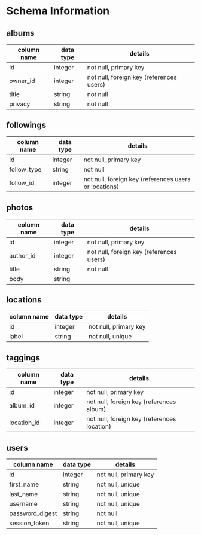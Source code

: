 # Schema Information

## albums
column name | data type | details
------------|-----------|-----------------------
id          | integer   | not null, primary key
owner_id    | integer   | not null, foreign key (references users)
title       | string    | not null
privacy     | string    | not null

## followings
column name | data type | details
------------|-----------|-----------------------
id          | integer   | not null, primary key
follow_type | string    | not null
follow_id   | integer   | not null, foreign key (references users or locations)

## photos
column name | data type | details
------------|-----------|-----------------------
id          | integer   | not null, primary key
author_id   | integer   | not null, foreign key (references users)
title       | string    | not null
body        | string    |

## locations
column name | data type | details
------------|-----------|-----------------------
id          | integer   | not null, primary key
label       | string    | not null, unique

## taggings
column name | data type | details
------------|-----------|-----------------------
id          | integer   | not null, primary key
album_id    | integer   | not null, foreign key (references album)
location_id | integer   | not null, foreign key (references location)

## users
column name     | data type | details
----------------|-----------|-----------------------
id              | integer   | not null, primary key
first_name      | string    | not null, unique
last_name       | string    | not null, unique
username        | string    | not null, unique
password_digest | string    | not null
session_token   | string    | not null, unique
